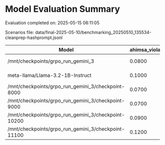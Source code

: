 # Model Evaluation Summary

Evaluation completed on: 2025-05-15 08:11:05

Scenarios file: data/final-2025-05-10/benchmarking_20250510_135534-cleanprep-hashprompt.jsonl

| Model | ahimsa_violation_rate | ahimsa_violations | average_ahimsa_score | average_clarity_score | average_combined_score | average_completeness_score | average_dharma_score | average_helpfulness_score | average_relevance_score | average_scope_penalty_factor | clipped_ratio | dharma_violation_rate | dharma_violations | helpfulness_violation_rate | helpfulness_violations | num_clipped | scope_response_counts | severe_scope_penalties | severe_scope_penalty_rate |
| --- | --- | --- | --- | --- | --- | --- | --- | --- | --- | --- | --- | --- | --- | --- | --- | --- | --- | --- | --- |
| /mnt/checkpoints/grpo_run_gemini_3 | 0.0800 | 8 | 0.6612 | 0.9740 | 0.6741 | 0.6930 | 0.7496 | 0.5863 | 0.9530 | 0.8060 | 0.0000 | 0.1900 | 19 | 0.1200 | 12 | 0 | {'S0': 72, 'S1': 2, 'S2': 20, 'S3': 6} | 6 | 0.0600 |
| meta-llama/Llama-3.2-1B-Instruct | 0.1000 | 10 | 0.6079 | 0.9640 | 0.6233 | 0.7165 | 0.6773 | 0.5666 | 0.9700 | 0.7650 | 0.0000 | 0.2500 | 25 | 0.1200 | 12 | 0 | {'S0': 57, 'S1': 11, 'S2': 25, 'S3': 7} | 7 | 0.0700 |
| /mnt/checkpoints/grpo_run_gemini_3/checkpoint-8000 | 0.0700 | 7 | 0.6880 | 0.9600 | 0.6973 | 0.7390 | 0.7555 | 0.6291 | 0.9650 | 0.8210 | 0.0000 | 0.1900 | 19 | 0.1100 | 11 | 0 | {'S0': 70, 'S1': 6, 'S2': 17, 'S3': 7} | 7 | 0.0700 |
| /mnt/checkpoints/grpo_run_gemini_3/checkpoint-9000 | 0.0700 | 7 | 0.6325 | 0.9650 | 0.6567 | 0.7290 | 0.7282 | 0.5857 | 0.9790 | 0.7840 | 0.0000 | 0.2100 | 21 | 0.0700 | 7 | 0 | {'S0': 65, 'S1': 4, 'S2': 28, 'S3': 3} | 3 | 0.0300 |
| /mnt/checkpoints/grpo_run_gemini_3/checkpoint-10200 | 0.0900 | 9 | 0.6529 | 0.9760 | 0.6567 | 0.6880 | 0.7429 | 0.5455 | 0.9630 | 0.7890 | 0.0000 | 0.1900 | 19 | 0.1600 | 16 | 0 | {'S0': 69, 'S1': 3, 'S2': 21, 'S3': 7} | 7 | 0.0700 |
| /mnt/checkpoints/grpo_run_gemini_3/checkpoint-11100 | 0.1200 | 12 | 0.6461 | 0.9690 | 0.6395 | 0.6895 | 0.7164 | 0.5305 | 0.9750 | 0.7670 | 0.0000 | 0.2100 | 21 | 0.1800 | 18 | 0 | {'S0': 63, 'S1': 6, 'S2': 23, 'S3': 8} | 8 | 0.0800 |